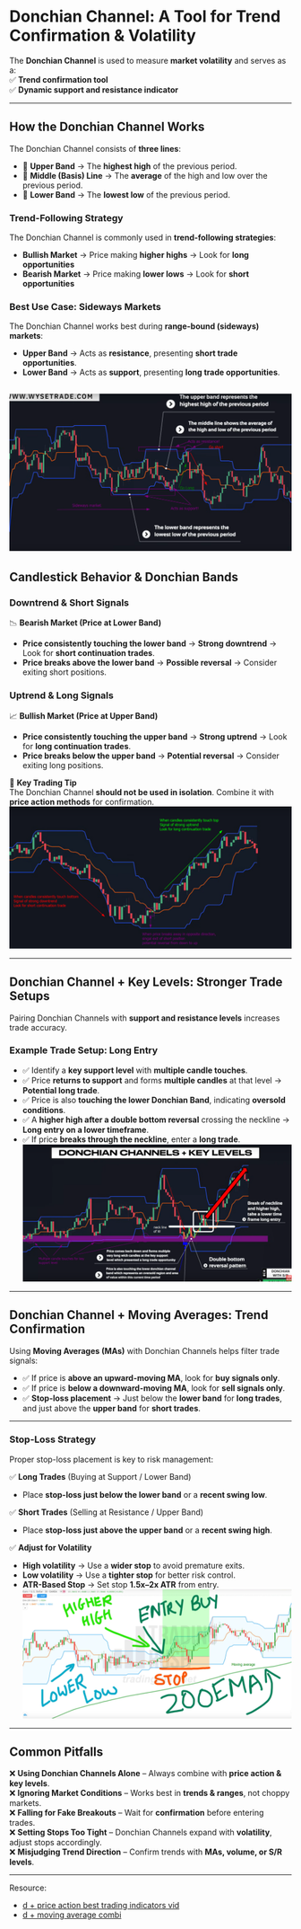 # **Donchian Channel: A Tool for Trend Confirmation & Volatility**  

The **Donchian Channel** is used to measure **market volatility** and serves as a:  
✅ **Trend confirmation tool**  
✅ **Dynamic support and resistance indicator**  

---
## **How the Donchian Channel Works**  
The Donchian Channel consists of **three lines**:  
- 🔼 **Upper Band** → The **highest high** of the previous period.  
- 🔹 **Middle (Basis) Line** → The **average** of the high and low over the previous period. 
- 🔽 **Lower Band** → The **lowest low** of the previous period.  

### **Trend-Following Strategy**  
The Donchian Channel is commonly used in **trend-following strategies**:  
- **Bullish Market** → Price making **higher highs** → Look for **long opportunities**  
- **Bearish Market** → Price making **lower lows** → Look for **short opportunities**  

### **Best Use Case: Sideways Markets**  
The Donchian Channel works best during **range-bound (sideways) markets**:  
- **Upper Band** → Acts as **resistance**, presenting **short trade opportunities**.  
- **Lower Band** → Acts as **support**, presenting **long trade opportunities**.  

![Alt text](images/b3_Donchian_basics.png)
---

## **Candlestick Behavior & Donchian Bands**  

### **Downtrend & Short Signals**  
📉 **Bearish Market (Price at Lower Band)**  
- **Price consistently touching the lower band** → **Strong downtrend** → Look for **short continuation trades**.  
- **Price breaks above the lower band** → **Possible reversal** → Consider exiting short positions.  

### **Uptrend & Long Signals**  
📈 **Bullish Market (Price at Upper Band)**  
- **Price consistently touching the upper band** → **Strong uptrend** → Look for **long continuation trades**.  
- **Price breaks below the upper band** → **Potential reversal** → Consider exiting long positions.  

🔹 **Key Trading Tip**  
The Donchian Channel **should not be used in isolation**. Combine it with **price action methods** for confirmation.
![Alt text](images/b3_candle_donchian_relation.png)

---

## **Donchian Channel + Key Levels: Stronger Trade Setups**  
Pairing Donchian Channels with **support and resistance levels** increases trade accuracy.  
### **Example Trade Setup: Long Entry**  
- ✅ Identify a **key support level** with **multiple candle touches**.  
- ✅ Price **returns to support** and forms **multiple candles** at that level → **Potential long trade**.  
- ✅ Price is also **touching the lower Donchian Band**, indicating **oversold conditions**.  
- ✅ A **higher high after a double bottom reversal** crossing the neckline → **Long entry on a lower timeframe**.  
- ✅ If price **breaks through the neckline**, enter a **long trade**.  
![Alt text](images/b3_donchian_key_levels.png)
---

## **Donchian Channel + Moving Averages: Trend Confirmation**  
Using **Moving Averages (MAs)** with Donchian Channels helps filter trade signals:  
- ✅ If price is **above an upward-moving MA**, look for **buy signals only**.  
- ✅ If price is **below a downward-moving MA**, look for **sell signals only**.  
- ✅ **Stop-loss placement** → Just below the **lower band** for **long trades**, and just above the **upper band** for **short trades**.  

---

### **Stop-Loss Strategy**  
Proper stop-loss placement is key to risk management:  

✅ **Long Trades** (Buying at Support / Lower Band)  
- Place **stop-loss just below the lower band** or a **recent swing low**.  

✅ **Short Trades** (Selling at Resistance / Upper Band)  
- Place **stop-loss just above the upper band** or a **recent swing high**.  

✅ **Adjust for Volatility**  
- **High volatility** → Use a **wider stop** to avoid premature exits.  
- **Low volatility** → Use a **tighter stop** for better risk control.  
- **ATR-Based Stop** → Set stop **1.5x–2x ATR** from entry.  
![Alt text](images/b3_donchian_moving_avg.png)
---

## **Common Pitfalls**  
❌ **Using Donchian Channels Alone** – Always combine with **price action & key levels**.  
❌ **Ignoring Market Conditions** – Works best in **trends & ranges**, not choppy markets.  
❌ **Falling for Fake Breakouts** – Wait for **confirmation** before entering trades.  
❌ **Setting Stops Too Tight** – Donchian Channels expand with **volatility**, adjust stops accordingly.  
❌ **Misjudging Trend Direction** – Confirm trends with **MAs, volume, or S/R levels**.  

---

Resource:
- [d + price action best trading indicators vid](https://youtu.be/xv_Zwf1-8L8?t=454)
- [d + moving average combi](https://youtu.be/icYe2SS3-4M?t=4)